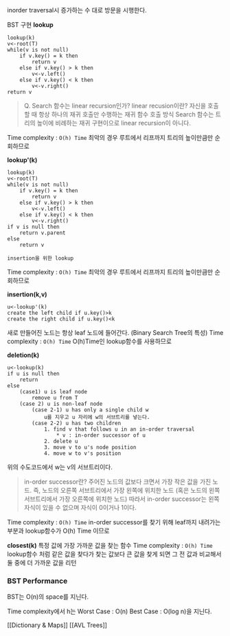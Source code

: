 inorder traversal시 증가하는 수 대로 방문을 시행한다.

BST 구현
**lookup**
```
lookup(k)
v<-root(T)
while(v is not null)
	if v.key() = k then
		return v
	else if v.key() > k then
		v<-v.left()
	else if v.key() < k then
		v<-v.right()
return v
```
> Q. Search 함수는 linear recursion인가?
> linear recusion이란?
> 자신을 호출할 때 항상 하나의 재귀 호출만 수행하는 재귀 함수 호출 방식
> Search 함수는 트리의 높이에 비례하는 재귀 구현이으로 linear recursion이 아니다.

Time complexity : `O(h) Time`
 최악의 경우 루트에서 리프까지 트리의 높이만큼만 순회하므로

**lookup'(k)**
```
lookup(k)
v<-root(T)
while(v is not null)
	if v.key() = k then
		return v
	else if v.key() > k then
		v<-v.left()
	else if v.key() < k then
		v<-v.right()
if v is null then
	return v.parent
else
	return v
```

	insertion을 위한 lookup

Time complexity : `O(h) Time`
  최악의 경우 루트에서 리프까지 트리의 높이만큼만 순회하므로

**insertion(k,v)**
```
u<-lookup'(k)
create the left child if u.key()>k
create the right child if u.key()<k
```
새로 만들어진 노드는 항상 leaf 노드에 들어간다. (Binary Search Tree의 특성)
Time complexity : `O(h) Time`
O(h)Time인 lookup함수를 사용하므로

**deletion(k)**
```
u<-lookup(k)
if u is null then
	return
else
	(case1) u is leaf node
		remove u from T
	(case 2) u is non-leaf node
		(case 2-1) u has only a single child w
			u를 지우고 u 자리에 w의 서브트리를 넣는다.
		(case 2-2) u has two children
			1. find v that follows u in an in-order traversal
				* v : in-order successor of u			
			2. delete u
			3. move v to u's node position
			4. move w to v's position
```
위의 수도코드에서 w는 v의 서브트리이다.
> in-order successor란?
>주어진 노드의 값보다 크면서 가장 작은 값을 가진 노드. 
>즉, 노드의 오른쪽 서브트리에서 가장 왼쪽에 위치한 노드 (혹은 노드의 왼쪽 서브트리에서 가장 오른쪽에 위치한 노드)
>따라서 in-order successor는 왼쪽 자식이 있을 수 없으며 자식이 0이거나 1이다.

Time complexity : `O(h) Time`
in-order successor를 찾기 위해 leaf까지 내려가는 부분과 lookup함수가 O(h) Time 이므로

**closest(k)**
특정 값에 가장 가까운 값을 찾는 함수
Time complexity : `O(h) Time`
lookup함수 처럼 같은 값을 찾다가 찾는 값보다 큰 값을 찾게 되면 그 전 값과 비교해서 둘 중에 더 가까운 값을 리턴

### BST Performance
BST는 O(n)의 space를 지닌다.

Time complexity에서
h는 
	Worst Case : O(n)
	Best Case : O(log n)을 지닌다.
 
[[Dictionary & Maps]]
[[AVL Trees]]